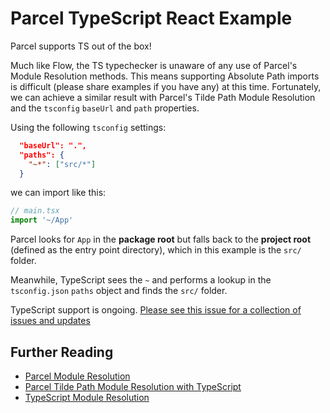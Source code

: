 # Parcel TypeScript React Example

Parcel supports TS out of the box!

Much like Flow, the TS typechecker is unaware of any use of Parcel's Module Resolution methods. This means supporting Absolute Path imports is difficult (please share examples if you have any) at this time. Fortunately, we can achieve a similar result with Parcel's Tilde Path Module Resolution and the `tsconfig` `baseUrl` and `path` properties.

Using the following `tsconfig` settings:

```json
  "baseUrl": ".",
  "paths": {
    "~*": ["src/*"]
  }
```

we can import like this:

```javascript
// main.tsx
import '~/App'
```

Parcel looks for `App` in the **package root** but falls back to the **project root** (defined as the entry point directory), which in this example is the `src/` folder.

Meanwhile, TypeScript sees the `~` and performs a lookup in the `tsconfig.json` `paths` object and finds the `src/` folder.

TypeScript support is ongoing. [Please see this issue for a collection of issues and updates](https://github.com/parcel-bundler/parcel/issues/1378)

## Further Reading

- [Parcel Module Resolution](https://parceljs.org/module_resolution.html)
- [Parcel Tilde Path Module Resolution with TypeScript](https://parceljs.org/module_resolution.html#typescript-~-resolution)
- [TypeScript Module Resolution](https://www.typescriptlang.org/docs/handbook/module-resolution.html)
